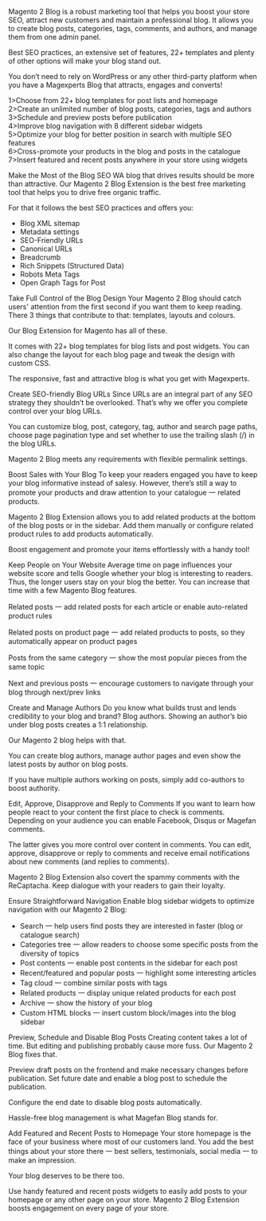 Magento 2 Blog is a robust marketing tool that helps you boost your store SEO, attract new customers and maintain a professional blog. It allows you to create blog posts, categories, tags, comments, and authors, and manage them from one admin panel.

Best SEO practices, an extensive set of features, 22+ templates and plenty of other options will make your blog stand out.

You don’t need to rely on WordPress or any other third-party platform when you have a Magexperts Blog that attracts, engages and converts!

1>Choose from 22+ blog templates for post lists and homepage<br/>
2>Create an unlimited number of blog posts, categories, tags and authors<br/>
3>Schedule and preview posts before publication<br/>
4>Improve blog navigation with 8 different sidebar widgets<br/>
5>Optimize your blog for better position in search with multiple SEO features<br/>
6>Cross-promote your products in the blog and posts in the catalogue<br/>
7>Insert featured and recent posts anywhere in your store using widgets<br/>


Make the Most of the Blog SEO
WA blog that drives results should be more than attractive. Our Magento 2 Blog Extension is the best free marketing tool that helps you to drive free organic traffic.

For that it follows the best SEO practices and offers you:

- Blog XML sitemap<br/>
- Metadata settings <br/>
- SEO-Friendly URLs<br/>
- Canonical URLs<br/>
- Breadcrumb<br/>
- Rich Snippets (Structured Data)<br/>
- Robots Meta Tags<br/>
- Open Graph Tags for Post<br/>


Take Full Control of the Blog Design
Your Magento 2 Blog should catch users' attention from the first second if you want them to keep reading. There 3 things that contribute to that: templates, layouts and colours.

Our Blog Extension for Magento has all of these.

It comes with 22+ blog templates for blog lists and post widgets. You can also change the layout for each blog page and tweak the design with custom CSS.

The responsive, fast and attractive blog is what you get with Magexperts.


Create SEO-friendly Blog URLs
Since URLs are an integral part of any SEO strategy they shouldn’t be overlooked. That’s why we offer you complete control over your blog URLs.

You can customize blog, post, category, tag, author and search page paths, choose page pagination type and set whether to use the trailing slash (/) in the blog URLs.

Magento 2 Blog meets any requirements with flexible permalink settings.

Boost Sales with Your Blog
To keep your readers engaged you have to keep your blog informative instead of salesy. However, there’s still a way to promote your products and draw attention to your catalogue 一 related products.

Magento 2 Blog Extension allows you to add related products at the bottom of the blog posts or in the sidebar. Add them manually or configure related product rules to add products automatically.

Boost engagement and promote your items effortlessly with a handy tool!

Keep People on Your Website
Average time on page influences your website score and tells Google whether your blog is interesting to readers. Thus, the longer users stay on your blog the better. You can increase that time with a few Magento Blog features.

Related posts 一 add related posts for each article or enable auto-related product rules

Related posts on product page 一 add related products to posts, so they automatically appear on product pages

Posts from the same category 一 show the most popular pieces from the same topic

Next and previous posts 一 encourage customers to navigate through your blog through next/prev links


Create and Manage Authors
Do you know what builds trust and lends credibility to your blog and brand? Blog authors. Showing an author’s bio under blog posts creates a 1:1 relationship.

Our Magento 2 blog helps with that.

You can create blog authors, manage author pages and even show the latest posts by author on blog posts.

If you have multiple authors working on posts, simply add co-authors to boost authority.


Edit, Approve, Disapprove and Reply to Comments
If you want to learn how people react to your content the first place to check is comments. Depending on your audience you can enable Facebook, Disqus or Magefan comments.

The latter gives you more control over content in comments. You can edit, approve, disapprove or reply to comments and receive email notifications about new comments (and replies to comments).

Magento 2 Blog Extension also covert the spammy comments with the ReCaptacha. Keep dialogue with your readers to gain their loyalty.

Ensure Straightforward Navigation
Enable blog sidebar widgets to optimize navigation with our Magento 2 Blog:

- Search 一 help users find posts they are interested in faster (blog or catalogue search)<br/>
- Categories tree 一 allow readers to choose some specific posts from the diversity of topics<br/>
- Post contents 一 enable post contents in the sidebar for each post<br/>
- Recent/featured and popular posts 一 highlight some interesting articles<br/>
- Tag cloud 一 combine similar posts with tags<br/>
- Related products 一 display unique related products for each post<br/>
- Archive 一 show the history of your blog<br/>
- Custom HTML blocks 一 insert custom block/images into the blog sidebar<br/>

Preview, Schedule and Disable Blog Posts
Creating content takes a lot of time. But editing and publishing probably cause more fuss. Our Magento 2 Blog fixes that.

Preview draft posts on the frontend and make necessary changes before publication. Set future date and enable a blog post to schedule the publication.

Configure the end date to disable blog posts automatically.

Hassle-free blog management is what Magefan Blog stands for.


Add Featured and Recent Posts to Homepage
Your store homepage is the face of your business where most of our customers land. You add the best things about your store there 一 best sellers, testimonials, social media 一 to make an impression.

Your blog deserves to be there too.

Use handy featured and recent posts widgets to easily add posts to your homepage or any other page on your store. Magento 2 Blog Extension boosts engagement on every page of your store.
